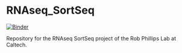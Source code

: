 # RNAseq_SortSeq

[![Binder](https://mybinder.org/badge_logo.svg)](https://mybinder.org/v2/gh/RPGroup-PBoC/RNAseq_SortSeq/tutorials)


Repository for the RNAseq SortSeq project of the Rob Phillips Lab at Caltech. 
